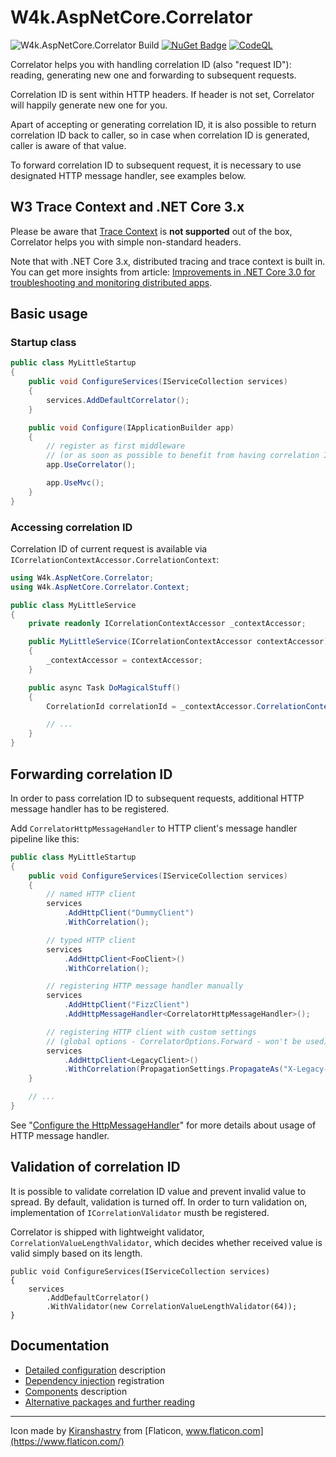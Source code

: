 # W4k.AspNetCore.Correlator

![W4k.AspNetCore.Correlator Build](https://github.com/wdolek/w4k-aspnetcore-correlator/workflows/Build%20and%20test/badge.svg) 
[![NuGet Badge](https://buildstats.info/nuget/W4k.AspNetCore.Correlator)](https://www.nuget.org/packages/W4k.AspNetCore.Correlator/)
[![CodeQL](https://github.com/wdolek/w4k-aspnetcore-correlator/actions/workflows/github-code-scanning/codeql/badge.svg)](https://github.com/wdolek/w4k-aspnetcore-correlator/security/code-scanning)

Correlator helps you with handling correlation ID (also "request ID"): reading, generating new one and forwarding
to subsequent requests.

Correlation ID is sent within HTTP headers. If header is not set, Correlator will happily generate new one for you.

Apart of accepting or generating correlation ID, it is also possible to return correlation ID back to caller,
so in case when correlation ID is generated, caller is aware of that value.

To forward correlation ID to subsequent request, it is necessary to use designated HTTP message handler, see
examples below.

## W3 Trace Context and .NET Core 3.x

Please be aware that [Trace Context](https://www.w3.org/TR/trace-context/) is **not supported** out of the box,
Correlator helps you with simple non-standard headers.

Note that with .NET Core 3.x, distributed tracing and trace context is built in. You can get more insights from article:
[Improvements in .NET Core 3.0 for troubleshooting and monitoring distributed apps](https://devblogs.microsoft.com/aspnet/improvements-in-net-core-3-0-for-troubleshooting-and-monitoring-distributed-apps/).

## Basic usage

### Startup class

```csharp
public class MyLittleStartup
{
    public void ConfigureServices(IServiceCollection services)
    {
        services.AddDefaultCorrelator();
    }

    public void Configure(IApplicationBuilder app)
    {
        // register as first middleware
        // (or as soon as possible to benefit from having correlation ID)
        app.UseCorrelator();

        app.UseMvc();
    }
}
```

### Accessing correlation ID

Correlation ID of current request is available via `ICorrelationContextAccessor.CorrelationContext`:

```csharp
using W4k.AspNetCore.Correlator;
using W4k.AspNetCore.Correlator.Context;

public class MyLittleService
{
    private readonly ICorrelationContextAccessor _contextAccessor;

    public MyLittleService(ICorrelationContextAccessor contextAccessor)
    {
        _contextAccessor = contextAccessor;
    }

    public async Task DoMagicalStuff()
    {
        CorrelationId correlationId = _contextAccessor.CorrelationContext.CorrelationId;

        // ...
    }
}
```

## Forwarding correlation ID

In order to pass correlation ID to subsequent requests, additional HTTP message handler has to be registered.

Add `CorrelatorHttpMessageHandler` to HTTP client's message handler pipeline like this:

```csharp
public class MyLittleStartup
{
    public void ConfigureServices(IServiceCollection services)
    {
        // named HTTP client
        services
            .AddHttpClient("DummyClient")
            .WithCorrelation();

        // typed HTTP client
        services
            .AddHttpClient<FooClient>()
            .WithCorrelation();

        // registering HTTP message handler manually
        services
            .AddHttpClient("FizzClient")
            .AddHttpMessageHandler<CorrelatorHttpMessageHandler>();

        // registering HTTP client with custom settings
        // (global options - CorrelatorOptions.Forward - won't be used)
        services
            .AddHttpClient<LegacyClient>()
            .WithCorrelation(PropagationSettings.PropagateAs("X-Legacy-Correlation-Id"));
    }

    // ...
}
```

See "[Configure the HttpMessageHandler](https://docs.microsoft.com/en-us/aspnet/core/fundamentals/http-requests?view=aspnetcore-2.1#configure-the-httpmessagehandler)" for more details about usage of HTTP message handler.

## Validation of correlation ID

It is possible to validate correlation ID value and prevent invalid value to spread. By default, validation is
turned off. In order to turn validation on, implementation of `ICorrelationValidator` musth be registered.

Correlator is shipped with lightweight validator, `CorrelationValueLengthValidator`, which decides whether received
value is valid simply based on its length.

```
public void ConfigureServices(IServiceCollection services)
{
    services
        .AddDefaultCorrelator()
        .WithValidator(new CorrelationValueLengthValidator(64));
}
```

## Documentation

- [Detailed configuration](docs/configuration.md) description
- [Dependency injection](docs/registration.md) registration
- [Components](docs/components.md) description
- [Alternative packages and further reading](docs/alternatives.md)

---

Icon made by [Kiranshastry](https://www.flaticon.com/authors/kiranshastry) from [Flaticon, www.flaticon.com](https://www.flaticon.com/)
